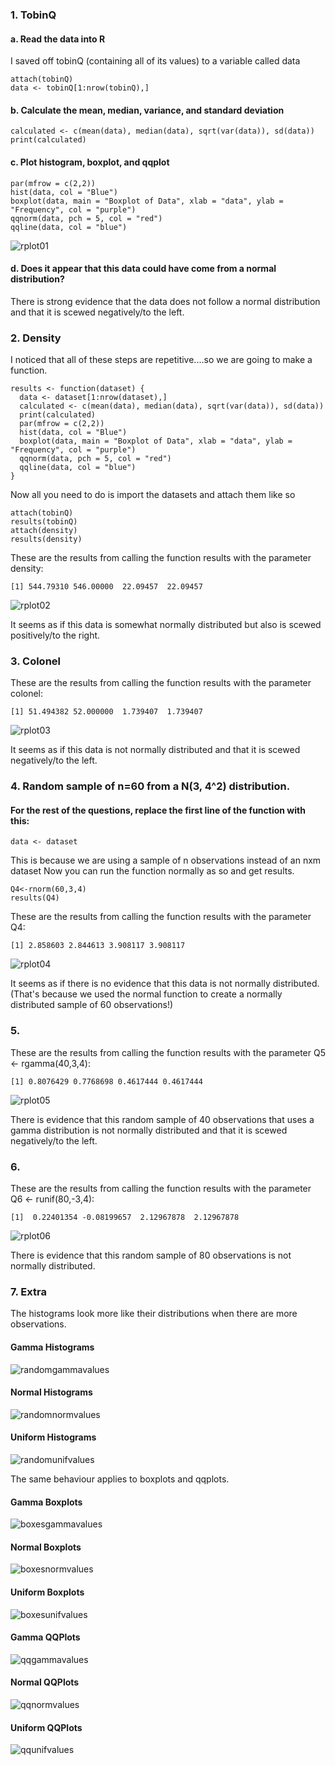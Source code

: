 ### 1. TobinQ
#### a. Read the data into R
I saved off tobinQ (containing all of its values) to a variable called data 
```{r}
attach(tobinQ)
data <- tobinQ[1:nrow(tobinQ),]
```
#### b. Calculate the mean, median, variance, and standard deviation
```{r}
calculated <- c(mean(data), median(data), sqrt(var(data)), sd(data))
print(calculated)
```
#### c. Plot histogram, boxplot, and qqplot
```{r}
par(mfrow = c(2,2))
hist(data, col = "Blue")
boxplot(data, main = "Boxplot of Data", xlab = "data", ylab = "Frequency", col = "purple")
qqnorm(data, pch = 5, col = "red")
qqline(data, col = "blue")
```
![rplot01](https://user-images.githubusercontent.com/8938974/45267152-3299b280-b435-11e8-878b-2c56dc239650.png)

#### d. Does it appear that this data could have come from a normal distribution?
There is strong evidence that the data does not follow a normal distribution and that it is scewed negatively/to the left. 

### 2. Density
I noticed that all of these steps are repetitive....so we are going to make a function. 
```{r}
results <- function(dataset) {
  data <- dataset[1:nrow(dataset),]
  calculated <- c(mean(data), median(data), sqrt(var(data)), sd(data))
  print(calculated)
  par(mfrow = c(2,2))
  hist(data, col = "Blue")
  boxplot(data, main = "Boxplot of Data", xlab = "data", ylab = "Frequency", col = "purple")
  qqnorm(data, pch = 5, col = "red")
  qqline(data, col = "blue")
}
```
Now all you need to do is import the datasets and attach them like so
```{r}
attach(tobinQ)
results(tobinQ)
attach(density)
results(density)
```
These are the results from calling the function results with the parameter density: 
```{r}
[1] 544.79310 546.00000  22.09457  22.09457
```
![rplot02](https://user-images.githubusercontent.com/8938974/45267256-2282d280-b437-11e8-810b-e78ba95b9285.png)

It seems as if this data is somewhat normally distributed but also is scewed positively/to the right.

### 3. Colonel
These are the results from calling the function results with the parameter colonel: 
```{r}
[1] 51.494382 52.000000  1.739407  1.739407
```
![rplot03](https://user-images.githubusercontent.com/8938974/45267271-71c90300-b437-11e8-91da-31e3c3a838f0.png)

It seems as if this data is not normally distributed and that it is scewed negatively/to the left. 

### 4. Random sample of n=60 from a N(3, 4^2) distribution.
#### For the rest of the questions, replace the first line of the function with this: 
```{r}
data <- dataset
```
This is because we are using a sample of n observations instead of an nxm dataset
Now you can run the function normally as so and get results. 
```{r}
Q4<-rnorm(60,3,4)
results(Q4)
```
These are the results from calling the function results with the parameter Q4: 
```{r}
[1] 2.858603 2.844613 3.908117 3.908117
```
![rplot04](https://user-images.githubusercontent.com/8938974/45267464-cb7efc80-b43a-11e8-8d70-c49a27eb5b57.png)

It seems as if there is no evidence that this data is not normally distributed. (That's because we used the normal function to create a normally distributed sample of 60 observations!)

### 5. 
These are the results from calling the function results with the parameter Q5 <- rgamma(40,3,4):
```{r}
[1] 0.8076429 0.7768698 0.4617444 0.4617444
```
![rplot05](https://user-images.githubusercontent.com/8938974/45267479-30d2ed80-b43b-11e8-8c15-29f35b7eb855.png)

There is evidence that this random sample of 40 observations that uses a gamma distribution is not normally distributed and that it is scewed negatively/to the left. 

### 6. 
These are the results from calling the function results with the parameter Q6 <- runif(80,-3,4):
```{r}
[1]  0.22401354 -0.08199657  2.12967878  2.12967878
```
![rplot06](https://user-images.githubusercontent.com/8938974/45267494-74c5f280-b43b-11e8-9a0d-78bb2c28c602.png)

There is evidence that this random sample of 80 observations is not normally distributed.

### 7. Extra
The histograms look more like their distributions when there are more observations. 
#### Gamma Histograms
![randomgammavalues](https://user-images.githubusercontent.com/8938974/45329291-acad6280-b52d-11e8-938c-babb8a1bb3e1.png)

#### Normal Histograms
![randomnormvalues](https://user-images.githubusercontent.com/8938974/45329292-acad6280-b52d-11e8-96cd-44de47c8e0bb.png)

#### Uniform Histograms
![randomunifvalues](https://user-images.githubusercontent.com/8938974/45329293-acad6280-b52d-11e8-9f59-7ca3eae2e922.png)

The same behaviour applies to boxplots and qqplots.

#### Gamma Boxplots
![boxesgammavalues](https://user-images.githubusercontent.com/8938974/45329701-b33cd980-b52f-11e8-9e1f-085184d565fd.png)

#### Normal Boxplots
![boxesnormvalues](https://user-images.githubusercontent.com/8938974/45329702-b33cd980-b52f-11e8-9e73-d48b83b6c96d.png)

#### Uniform Boxplots
![boxesunifvalues](https://user-images.githubusercontent.com/8938974/45329703-b33cd980-b52f-11e8-82db-2592e13e50ba.png)

#### Gamma QQPlots
![qqgammavalues](https://user-images.githubusercontent.com/8938974/45329698-af10bc00-b52f-11e8-8fa7-545181008883.png)

#### Normal QQPlots
![qqnormvalues](https://user-images.githubusercontent.com/8938974/45329699-afa95280-b52f-11e8-87e0-c7f4b45ced31.png)

#### Uniform QQPlots
![qqunifvalues](https://user-images.githubusercontent.com/8938974/45329700-afa95280-b52f-11e8-8794-efabf97f603b.png)
